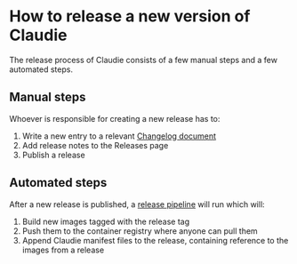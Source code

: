 # How to release a new version of Claudie

The release process of Claudie consists of a few manual steps and a few automated steps.

## Manual steps

Whoever is responsible for creating a new release has to:

1. Write a new entry to a relevant [Changelog document](https://github.com/Berops/claudie/tree/master/docs/CHANGELOG)
2. Add release notes to the Releases page
3. Publish a release

## Automated steps

After a new release is published, a [release pipeline](https://github.com/Berops/claudie/blob/master/.github/workflows/release.yml) will run which will:

1. Build new images tagged with the release tag
2. Push them to the container registry where anyone can pull them
3. Append Claudie manifest files to the release, containing reference to the images from a release
